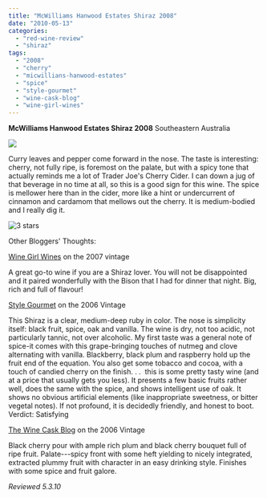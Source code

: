 ```yaml
---
title: "McWilliams Hanwood Estates Shiraz 2008"
date: "2010-05-13"
categories:
  - "red-wine-review"
  - "shiraz"
tags:
  - "2008"
  - "cherry"
  - "micwillians-hanwood-estates"
  - "spice"
  - "style-gourmet"
  - "wine-cask-blog"
  - "wine-girl-wines"
---
```


**McWilliams Hanwood Estates Shiraz 2008** Southeastern Australia

![](http://www.rebeccagomezfarrell.com/gourmez/photos/mcwilliamsshiraz.jpg)

Curry leaves and pepper come forward in the nose. The taste is interesting: cherry, not fully ripe, is foremost on the palate, but with a spicy tone that actually reminds me a lot of Trader Joe's Cherry Cider. I can down a jug of that beverage in no time at all, so this is a good sign for this wine. The spice is mellower here than in the cider, more like a hint or undercurrent of cinnamon and cardamom that mellows out the cherry. It is medium-bodied and I really dig it.




<div class="caption">

![3 stars](http://s3.amazonaws.com/thegourmez-wpmedia/2009/02/rating_avocado1.gif "rating_avocado1")</div>
  Other Bloggers' Thoughts:

[Wine Girl Wines](http://wgwines.com/dinner-with-wine-maker-phil-ryan-of-mcwilliams-winery) on the 2007 vintage

A great go-to wine if you are a Shiraz lover. You will not be disappointed and it paired wonderfully with the Bison that I had for dinner that night. Big, rich and full of flavour!

[Style Gourmet](http://www.stylegourmet.com/wine/tas00167.htm) on the 2006 Vintage

This Shiraz is a clear, medium-deep ruby in color. The nose is simplicity itself: black fruit, spice, oak and vanilla. The wine is dry, not too acidic, not particularly tannic, not over alcoholic. My first taste was a general note of spice-it comes with this grape-bringing touches of nutmeg and clove alternating with vanilla. Blackberry, black plum and raspberry hold up the fruit end of the equation. You also get some tobacco and cocoa, with a touch of candied cherry on the finish. . .  this is some pretty tasty wine (and at a price that usually gets you less). It presents a few basic fruits rather well, does the same with the spice, and shows intelligent use of oak. It shows no obvious artificial elements (like inappropriate sweetness, or bitter vegetal notes). If not profound, it is decidedly friendly, and honest to boot. Verdict: Satisfying

[The Wine Cask Blog](http://winecask.blogspot.com/2008/12/mcwilliams-hanwood-estate-shiraz-2006.html) on the 2006 Vintage

Black cherry pour with ample rich plum and black cherry bouquet full of ripe fruit. Palate---spicy front with some heft yielding to nicely integrated, extracted plummy fruit with character in an easy drinking style. Finishes with some spice and fruit galore.

_Reviewed 5.3.10_
